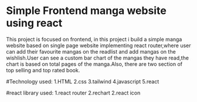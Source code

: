 # Simple Frontend manga website using react

This project is focused on frontend, in this project i build a simple manga website based on single page website implementing react router,where user can add their favourite mangas on the readlist and add mangas on the wishlish.User can see a custom bar chart of the mangas they have read,the chart is based on total pages of the manga.Also, there are two section of top selling and top rated book.


#Technology used:
1.HTML
2.css
3.tailwind
4.javascript
5.react

#react library used:
1.react router
2.rechart
2.react icon
